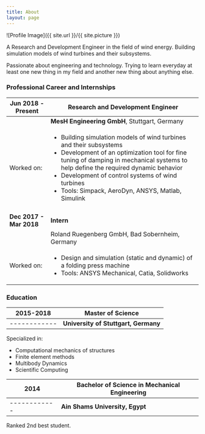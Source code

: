 ```yaml
---
title: About
layout: page
---
```

![Profile Image]({{ site.url }}/{{ site.picture }})
<p>
A Research and Development Engineer in the field of wind energy. Building simulation models of wind turbines and their subsystems.
</p>
<p>
Passionate about engineering and technology. Trying to learn everyday at least one new thing in my field and another new thing about anything else.
</p>



### Professional Career and Internships

| <b>Jun 2018 - Present</b>  | <b>Research and Development Engineer</b>                                                                                                                                                                                                                                                                                                      |
| -------------------------- | --------------------------------------------------------------------------------------------------------------------------------------------------------------------------------------------------------------------------------------------------------------------------------------------------------------------------------------------- |
|                            | <b>MesH Engineering GmbH</b>, Stuttgart, Germany                                                                                                                                                                                                                                                                                              |
| Worked on:                 | <ul><li>Building simulation models of wind turbines and their subsystems</li><li>Development of an optimization tool for fine tuning of damping in mechanical systems to help define the required dynamic behavior</li><li>Development of control systems of wind turbines</li><li>Tools: Simpack, AeroDyn, ANSYS, Matlab, Simulink</li></ul> |
|                            |                                                                                                                                                                                                                                                                                                                                               |
| <b>Dec 2017 - Mar 2018</b> | <b>Intern</b>                                                                                                                                                                                                                                                                                                                                 |
|                            | Roland Ruegenberg GmbH, Bad Sobernheim, Germany                                                                                                                                                                                                                                                                                               |
| Worked on:                 | <ul><li>Design and simulation (static and dynamic) of a folding press machine</li><li>Tools: ANSYS Mechanical, Catia, Solidworks</li></ul>                                                                                                                                                                                                    |                                                                                                                                                 |


### Education

2015-2018|<b>Master of Science</b>|
------------|-------------------------|
------------|<b>University of Stuttgart, Germany</b>|


Specialized in:
- Computational mechanics of structures
- Finite element methods
- Multibody Dynamics
- Scientific Computing


2014|<b>Bachelor of Science in Mechanical Engineering</b>|
------------|-------------------------|
------------|<b>Ain Shams University, Egypt</b>|

Ranked 2nd best student.





